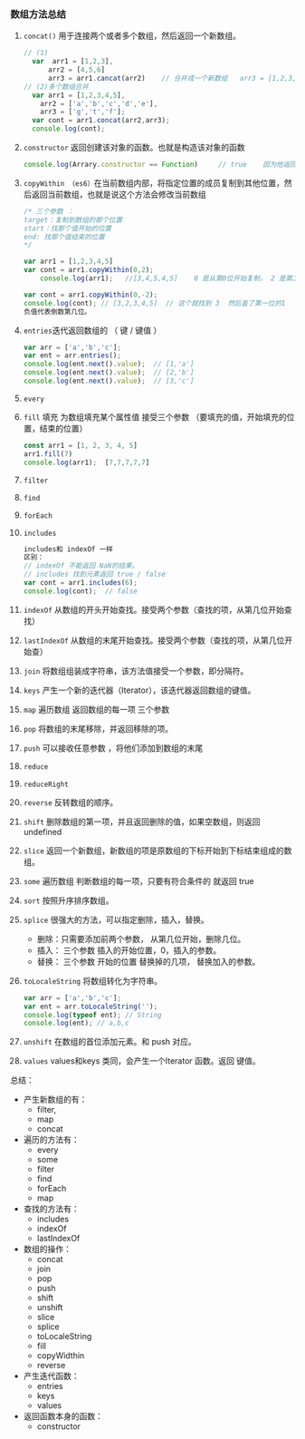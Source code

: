 ### 数组方法总结
1. `concat()` 用于连接两个或者多个数组，然后返回一个新数组。
    ```JavaScript
    // (1)
      var  arr1 = [1,2,3],
		  arr2 = [4,5,6]
		  arr3 = arr1.cancat(arr2)    // 合并成一个新数组   arr3 = [1,2,3,4,5,6]
    // (2)多个数组合并
      var arr1 = [1,2,3,4,5],
        arr2 = ['a','b','c','d','e'],
        arr3 = ['g','t','f'];
      var cont = arr1.concat(arr2,arr3);
      console.log(cont);
    ```
2. `constructor`  返回创建该对象的函数。也就是构造该对象的函数
    ```JavaScript
    console.log(Arrary.constructor == Function)     // true    因为他返回的是一个函数。
    ```
3. `copyWithin （es6）`在当前数组内部，将指定位置的成员复制到其他位置，然后返回当前数组，也就是说这个方法会修改当前数组
      ```JavaScript
      /* 三个参数 ：
      target：复制到数组的那个位置
      start：找那个值开始的位置
      end: 找那个值结束的位置
      */

      var arr1 = [1,2,3,4,5]
      var cont = arr1.copyWithin(0,2);
          console.log(arr1);   //[3,4,5,4,5]    0 是从第0位开始复制， 2 是第二位开始找的值  因为没有第三个参数   所有   2  就找到  3，4，5

      var cont = arr1.copyWithin(0,-2);
      console.log(cont); // [3,2,3,4,5]  // 这个就找到 3  然后盖了第一位的1
      负值代表倒数第几位。

      ```
4. `entries`迭代返回数组的 （ 键 / 键值 ）
    ```JavaScript
    var arr = ['a','b','c'];
    var ent = arr.entries();
    console.log(ent.next().value);  // [1,'a']
    console.log(ent.next().value);  // [2,'b']
    console.log(ent.next().value);  // [3,'c']
    ```
5. `every`
6. `fill` 填充 为数组填充某个属性值 接受三个参数 （要填充的值，开始填充的位置，结束的位置）
    ```JavaScript
    const arr1 = [1, 2, 3, 4, 5]
    arr1.fill(7) 
    console.log(arr1);  [7,7,7,7,7]
    ```
7. `filter`
8. `find`
9. `forEach`
10. `includes` 
    ```JavaScript
    includes和 indexOf 一样
    区别：
    // indexOf 不能返回 NaN的结果。
    // includes 找到元素返回 true / false
    var cont = arr1.includes(6);
    console.log(cont);  // false
    ```
11. `indexOf` 从数组的开头开始查找。接受两个参数（查找的项，从第几位开始查找）
12. `lastIndexOf` 从数组的末尾开始查找。接受两个参数（查找的项，从第几位开始查）
13. `join`  将数组组装成字符串，该方法值接受一个参数，即分隔符。
14. `keys` 产生一个新的迭代器（Iterator），该迭代器返回数组的键值。
15. `map` 遍历数组 返回数组的每一项 三个参数
16.  `pop` 将数组的末尾移除，并返回移除的项。
17. `push` 可以接收任意参数 ，将他们添加到数组的末尾
18. `reduce`
19. `reduceRight`
20. `reverse` 反转数组的顺序。
21. `shift` 删除数组的第一项，并且返回删除的值，如果空数组，则返回undefined
22. `slice` 返回一个新数组，新数组的项是原数组的下标开始到下标结束组成的数组。
23. `some` 遍历数组 判断数组的每一项，只要有符合条件的 就返回 true
24. `sort` 按照升序排序数组。
25. `splice` 很强大的方法，可以指定删除，插入，替换。
    * 删除：只需要添加前两个参数， 从第几位开始，删除几位。
    * 插入： 三个参数 插入的开始位置，0，插入的参数。
    * 替换： 三个参数 开始的位置 替换掉的几项， 替换加入的参数。
    
26. `toLocaleString` 将数组转化为字符串。
    ```JavaScript
    var arr = ['a','b','c'];
    var ent = arr.toLocaleString('');
    console.log(typeof ent); // String
    console.log(ent); // a,b,c
    ```
27. `unshift` 在数组的首位添加元素。和 push 对应。
28. `values` values和keys 类同，会产生一个Iterator 函数。返回 键值。


总结：
* 产生新数组的有：
  * filter, 
  * map 
  * concat
* 遍历的方法有：
  * every 
  * some
  * filter 
  * find 
  * forEach
  * map
* 查找的方法有：
  * includes
  * indexOf
  * lastIndexOf
* 数组的操作：
  * concat
  * join
  * pop 
  * push 
  * shift 
  * unshift 
  * slice
  * splice 
  * toLocaleString 
  * fill
  * copyWidthin 
  * reverse
* 产生迭代函数：
  * entries
  * keys
  * values
* 返回函数本身的函数：
  * constructor